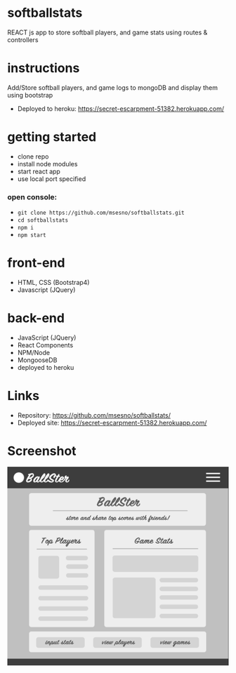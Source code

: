 # softballstats
REACT js app to store softball players, and game stats using routes & controllers

# instructions
Add/Store softball players, and game logs to mongoDB and display them using bootstrap 
- Deployed to heroku: https://secret-escarpment-51382.herokuapp.com/

# getting started
- clone repo
- install node modules
- start react app
- use local port specified

### open console: 
- ```git clone https://github.com/msesno/softballstats.git``` <br>
- ```cd softballstats``` <br>
- ```npm i``` <br>
- ```npm start```

# front-end
- HTML, CSS (Bootstrap4)
- Javascript (JQuery)

# back-end
- JavaScript (JQuery)
- React Components
- NPM/Node
- MongooseDB  
- deployed to heroku

# Links
- Repository: https://github.com/msesno/softballstats/
- Deployed site: https://secret-escarpment-51382.herokuapp.com/

# Screenshot
<img src="/img/ss.png"> <br>